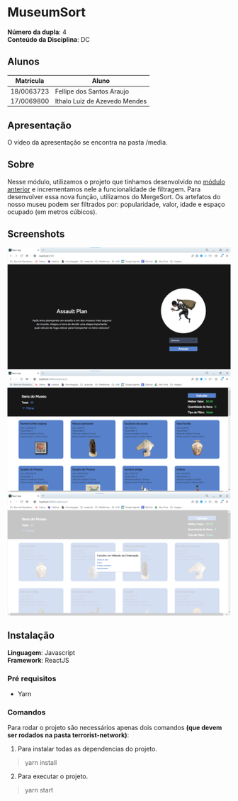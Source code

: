 # MuseumSort

**Número da dupla**: 4<br>
**Conteúdo da Disciplina**: DC<br>

## Alunos
| Matrícula  | Aluno                         |
| ---------- | ----------------------------- |
| 18/0063723 | Fellipe dos Santos Araujo     |
| 17/0069800 | Ithalo Luiz de Azevedo Mendes |

## Apresentação
O vídeo da apresentação se encontra na pasta /media.

## Sobre 
Nesse módulo, utilizamos o projeto que tinhamos desenvolvido no [módulo anterior](https://github.com/projeto-de-algoritmos/Greed_ProblemaDoLadrao) e incrementamos nele a funcionalidade de filtragem. Para desenvolver essa nova função, utilizamos do MergeSort. Os artefatos do nosso museu podem ser filtrados por: popularidade, valor, idade e espaço ocupado (em metros cúbicos). 

## Screenshots
![home](assets/home.png)
![filtro](assets/filtro1.png)
![escolherFiltro](assets/escolherFiltro.png)


## Instalação 
**Linguagem**: Javascript<br>
**Framework**: ReactJS<br>

### Pré requisitos
- Yarn

### Comandos 
Para rodar o projeto são necessários apenas dois comandos **(que devem ser rodados na pasta terrorist-network)**:
1. Para instalar todas as dependencias do projeto.
  > yarn install
2. Para executar o projeto. 
  > yarn start 








